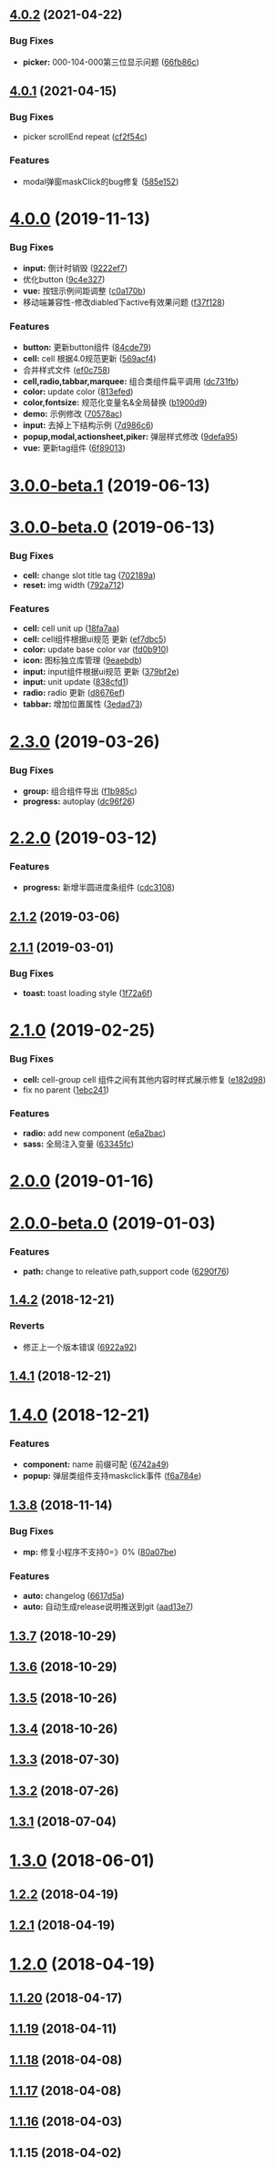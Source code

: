 ## [4.0.2](https://github.com/LDXu/aym-ui/compare/v4.0.1...v4.0.2) (2021-04-22)


### Bug Fixes

* **picker:** 000-104-000第三位显示问题 ([66fb86c](https://github.com/LDXu/aym-ui/commit/66fb86cd3f0127b37f0f271409810581f10956f0))



## [4.0.1](https://github.com/LDXu/aym-ui/compare/v4.0.0...v4.0.1) (2021-04-15)


### Bug Fixes

* picker scrollEnd repeat ([cf2f54c](https://github.com/LDXu/aym-ui/commit/cf2f54cf61b916fe4612cd65a68ba8b1189de4e4))


### Features

* modal弹窗maskClick的bug修复 ([585e152](https://github.com/LDXu/aym-ui/commit/585e152ce695df259f46e638c1b8611797dd1107))



# [4.0.0](https://github.com/LDXu/aym-ui/compare/v3.0.0-beta.1...v4.0.0) (2019-11-13)


### Bug Fixes

* **input:** 倒计时销毁 ([9222ef7](https://github.com/LDXu/aym-ui/commit/9222ef7d15529a313d5c98b984c2717672e964e2))
* 优化button ([9c4e327](https://github.com/LDXu/aym-ui/commit/9c4e327e89bdb7f78812b922493a30769f3d964b))
* **vue:** 按钮示例间距调整 ([c0a170b](https://github.com/LDXu/aym-ui/commit/c0a170b5fc6af2af0225e3adebff44d30ddc9ee5))
* 移动端兼容性-修改diabled下active有效果问题 ([f37f128](https://github.com/LDXu/aym-ui/commit/f37f128290993868abfb7966bd96da20e7ae7fd6))


### Features

* **button:** 更新button组件 ([84cde79](https://github.com/LDXu/aym-ui/commit/84cde79c3ec6e15af21e5b997d67f75bc0c27ae5))
* **cell:** cell 根据4.0规范更新 ([569acf4](https://github.com/LDXu/aym-ui/commit/569acf4ed48c70f22f412d47dcb9f66a103c54f9))
* 合并样式文件 ([ef0c758](https://github.com/LDXu/aym-ui/commit/ef0c758c41f8ca9326dd8a0fd37cfec2d9011b13))
* **cell,radio,tabbar,marquee:** 组合类组件扁平调用 ([dc731fb](https://github.com/LDXu/aym-ui/commit/dc731fbce22fac95bde52580d6e5e3be99f2dc6b))
* **color:** update color ([813efed](https://github.com/LDXu/aym-ui/commit/813efed5c9a1d9f133605c472b9300460f6339b4))
* **color,fontsize:** 规范化变量名&全局替换 ([b1900d9](https://github.com/LDXu/aym-ui/commit/b1900d9e19aab7dc627ad1909ea2a3fefbce6ad8))
* **demo:** 示例修改 ([70578ac](https://github.com/LDXu/aym-ui/commit/70578acc6bc8c7cfe78beb437c844e20a9feefb5))
* **input:** 去掉上下结构示例 ([7d986c6](https://github.com/LDXu/aym-ui/commit/7d986c6e9cfde8823a36e8313799ded0c3b07590))
* **popup,modal,actionsheet,piker:** 弹层样式修改 ([9defa95](https://github.com/LDXu/aym-ui/commit/9defa95d9dfe8ebee1776c4d3c4cd097c43be15c))
* **vue:** 更新tag组件 ([6f89013](https://github.com/LDXu/aym-ui/commit/6f8901383b0fd942a3d292e4ec1fc35763734707))



# [3.0.0-beta.1](https://github.com/LDXu/aym-ui/compare/v3.0.0-beta.0...v3.0.0-beta.1) (2019-06-13)



# [3.0.0-beta.0](https://github.com/LDXu/aym-ui/compare/v2.3.0...v3.0.0-beta.0) (2019-06-13)


### Bug Fixes

* **cell:** change slot title  tag ([702189a](https://github.com/LDXu/aym-ui/commit/702189a8065359c02ba87f607e94c5a166930bab))
* **reset:** img width ([792a712](https://github.com/LDXu/aym-ui/commit/792a712de515d862428540afe70dcf12c11ab855))


### Features

* **cell:** cell unit up ([18fa7aa](https://github.com/LDXu/aym-ui/commit/18fa7aad06b2c8cd298f04f687b6fa0e237fa494))
* **cell:** cell组件根据ui规范 更新 ([ef7dbc5](https://github.com/LDXu/aym-ui/commit/ef7dbc50f805335c67181b61de5e30ce912227fa))
* **color:** update base color var ([fd0b910](https://github.com/LDXu/aym-ui/commit/fd0b910a550a2f9675486f549ab71d351e801639))
* **icon:** 图标独立库管理 ([9eaebdb](https://github.com/LDXu/aym-ui/commit/9eaebdb35ce5c18619f3c30d868310e80b600172))
* **input:** input组件根据ui规范 更新 ([379bf2e](https://github.com/LDXu/aym-ui/commit/379bf2ef8dd8733819bb7b2e52e19764efe77a75))
* **input:** unit update ([838cfd1](https://github.com/LDXu/aym-ui/commit/838cfd1198d76130ff7e4e7241abd8e91e1d96c3))
* **radio:** radio 更新 ([d8676ef](https://github.com/LDXu/aym-ui/commit/d8676efb15af23afeb7a21c4d24881f1be033119))
* **tabbar:** 增加位置属性 ([3edad73](https://github.com/LDXu/aym-ui/commit/3edad73d61392f41f965eaf96326b94e84708c5c))



# [2.3.0](https://github.com/LDXu/aym-ui/compare/v2.2.0...v2.3.0) (2019-03-26)


### Bug Fixes

* **group:** 组合组件导出 ([f1b985c](https://github.com/LDXu/aym-ui/commit/f1b985ce84562bb4c892cafcd1a0dd460d405837))
* **progress:** autoplay ([dc96f26](https://github.com/LDXu/aym-ui/commit/dc96f2652b72a82b192cb47efa7247972cd832c4))



# [2.2.0](https://github.com/LDXu/aym-ui/compare/v2.1.2...v2.2.0) (2019-03-12)


### Features

* **progress:** 新增半圆进度条组件 ([cdc3108](https://github.com/LDXu/aym-ui/commit/cdc310882935e27736db3981c18e4292f2f9c741))



## [2.1.2](https://github.com/LDXu/aym-ui/compare/v2.1.1...v2.1.2) (2019-03-06)



## [2.1.1](https://github.com/LDXu/aym-ui/compare/v2.1.0...v2.1.1) (2019-03-01)


### Bug Fixes

* **toast:** toast loading style ([1f72a6f](https://github.com/LDXu/aym-ui/commit/1f72a6f5f842a85ba1087f768634549e5f706947))



# [2.1.0](https://github.com/LDXu/aym-ui/compare/v2.0.0...v2.1.0) (2019-02-25)


### Bug Fixes

* **cell:** cell-group cell  组件之间有其他内容时样式展示修复 ([e182d98](https://github.com/LDXu/aym-ui/commit/e182d98080c00ec766ab796d220edc92d27fd257))
* fix no parent ([1ebc241](https://github.com/LDXu/aym-ui/commit/1ebc2411073f3ed1552a67733f4927fdfcc6a108))


### Features

* **radio:** add new component ([e6a2bac](https://github.com/LDXu/aym-ui/commit/e6a2bacc1df2335d9209242704646915e36387ad))
* **sass:** 全局注入变量 ([63345fc](https://github.com/LDXu/aym-ui/commit/63345fc353ad6df26b5b9c31b4c0da10fb18dee3))



# [2.0.0](https://github.com/LDXu/aym-ui/compare/v2.0.0-beta.0...v2.0.0) (2019-01-16)



# [2.0.0-beta.0](https://github.com/LDXu/aym-ui/compare/v1.4.2...v2.0.0-beta.0) (2019-01-03)


### Features

* **path:** change to releative path,support code ([6290f76](https://github.com/LDXu/aym-ui/commit/6290f76fb91e17de9a93290e233804ae731ec8db))



## [1.4.2](https://github.com/LDXu/aym-ui/compare/v1.4.1...v1.4.2) (2018-12-21)


### Reverts

* 修正上一个版本错误 ([6922a92](https://github.com/LDXu/aym-ui/commit/6922a92cc0ba2c9af1d0661b81dceda9d84ce48e))



## [1.4.1](https://github.com/LDXu/aym-ui/compare/v1.4.0...v1.4.1) (2018-12-21)



# [1.4.0](https://github.com/LDXu/aym-ui/compare/v1.3.8...v1.4.0) (2018-12-21)


### Features

* **component:** name 前缀可配 ([6742a49](https://github.com/LDXu/aym-ui/commit/6742a49b9acfba27343f36bbbd067b1107bf719a))
* **popup:** 弹层类组件支持maskclick事件 ([f6a784e](https://github.com/LDXu/aym-ui/commit/f6a784e5846307fca2df5258425d5b7157b2acdf))



## [1.3.8](https://github.com/LDXu/aym-ui/compare/v1.3.7...v1.3.8) (2018-11-14)


### Bug Fixes

* **mp:** 修复小程序不支持0=》0% ([80a07be](https://github.com/LDXu/aym-ui/commit/80a07befcbe9d824ddbc3b9cdcfa1f73eedcd9f7))


### Features

* **auto:** changelog ([6617d5a](https://github.com/LDXu/aym-ui/commit/6617d5abf71ad8293499df7faa634a0da0209552))
* **auto:** 自动生成release说明推送到git ([aad13e7](https://github.com/LDXu/aym-ui/commit/aad13e77b5efd57fc59610c858ba39d58235134f))



## [1.3.7](https://github.com/LDXu/aym-ui/compare/v1.3.6...v1.3.7) (2018-10-29)



## [1.3.6](https://github.com/LDXu/aym-ui/compare/v1.3.5...v1.3.6) (2018-10-29)



## [1.3.5](https://github.com/LDXu/aym-ui/compare/v1.3.4...v1.3.5) (2018-10-26)



## [1.3.4](https://github.com/LDXu/aym-ui/compare/v1.3.3...v1.3.4) (2018-10-26)



## [1.3.3](https://github.com/LDXu/aym-ui/compare/v1.3.2...v1.3.3) (2018-07-30)



## [1.3.2](https://github.com/LDXu/aym-ui/compare/v1.3.1...v1.3.2) (2018-07-26)



## [1.3.1](https://github.com/LDXu/aym-ui/compare/v1.3.0...v1.3.1) (2018-07-04)



# [1.3.0](https://github.com/LDXu/aym-ui/compare/v1.2.2...v1.3.0) (2018-06-01)



## [1.2.2](https://github.com/LDXu/aym-ui/compare/v1.2.1...v1.2.2) (2018-04-19)



## [1.2.1](https://github.com/LDXu/aym-ui/compare/v1.2.0...v1.2.1) (2018-04-19)



# [1.2.0](https://github.com/LDXu/aym-ui/compare/v1.1.20...v1.2.0) (2018-04-19)



## [1.1.20](https://github.com/LDXu/aym-ui/compare/v1.1.19...v1.1.20) (2018-04-17)



## [1.1.19](https://github.com/LDXu/aym-ui/compare/v1.1.18...v1.1.19) (2018-04-11)



## [1.1.18](https://github.com/LDXu/aym-ui/compare/v1.1.17...v1.1.18) (2018-04-08)



## [1.1.17](https://github.com/LDXu/aym-ui/compare/v1.1.16...v1.1.17) (2018-04-08)



## [1.1.16](https://github.com/LDXu/aym-ui/compare/v1.1.15...v1.1.16) (2018-04-03)



## 1.1.15 (2018-04-02)



